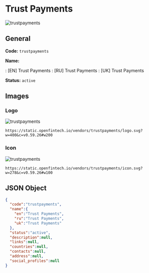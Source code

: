 
# Trust Payments 
![trustpayments](https://static.openfintech.io/vendors/trustpayments/logo.svg?w=400&c=v0.59.26#w200)  

## General 
 
**Code:** `trustpayments` 
 
**Name:** 
 
:	[EN] Trust Payments 
:	[RU] Trust Payments 
:	[UK] Trust Payments 
 
**Status:** `active` 
 

## Images 

### Logo 
 
![trustpayments](https://static.openfintech.io/vendors/trustpayments/logo.svg?w=400&c=v0.59.26#w200)  

```
https://static.openfintech.io/vendors/trustpayments/logo.svg?w=400&c=v0.59.26#w200
```  

### Icon 
 
![trustpayments](https://static.openfintech.io/vendors/trustpayments/icon.svg?w=278&c=v0.59.26#w100)  

```
https://static.openfintech.io/vendors/trustpayments/icon.svg?w=278&c=v0.59.26#w100
```  

## JSON Object 

```json
{
  "code":"trustpayments",
  "name":{
    "en":"Trust Payments",
    "ru":"Trust Payments",
    "uk":"Trust Payments"
  },
  "status":"active",
  "description":null,
  "links":null,
  "countries":null,
  "contacts":null,
  "address":null,
  "social_profiles":null
}
```  
